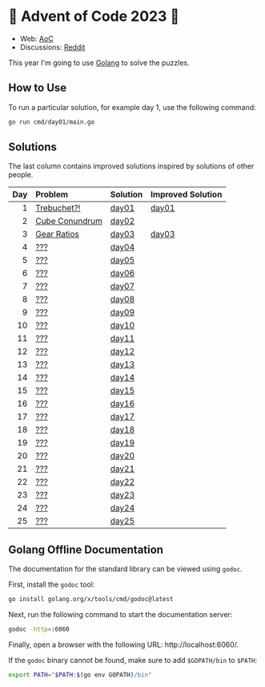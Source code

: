 # 🎄 Advent of Code 2023 🎄

* Web: [AoC](https://adventofcode.com/2023)
* Discussions: [Reddit](https://www.reddit.com/r/adventofcode)

This year I'm going to use [Golang](https://golang.org/) to solve the puzzles.

## How to Use
To run a particular solution, for example day 1, use the following command:

```bash
go run cmd/day01/main.go
```

## Solutions
The last column contains improved solutions inspired by solutions of other people.

| Day | Problem                                               | Solution                   | Improved Solution                   |
|----:|:------------------------------------------------------|:---------------------------|:------------------------------------|
|   1 | [Trebuchet?!](https://adventofcode.com/2023/day/1)    | [day01](cmd/day01/main.go) | [day01](cmd/day01-improved/main.go) |
|   2 | [Cube Conundrum](https://adventofcode.com/2023/day/2) | [day02](cmd/day02/main.go) |                                     |
|   3 | [Gear Ratios](https://adventofcode.com/2023/day/3)    | [day03](cmd/day03/main.go) | [day03](cmd/day03-improved/main.go) |
|   4 | [???](https://adventofcode.com/2023/day/4)            | [day04](cmd/day04/main.go) |                                     |
|   5 | [???](https://adventofcode.com/2023/day/5)            | [day05](cmd/day05/main.go) |                                     |
|   6 | [???](https://adventofcode.com/2023/day/6)            | [day06](cmd/day06/main.go) |                                     |
|   7 | [???](https://adventofcode.com/2023/day/7)            | [day07](cmd/day07/main.go) |                                     |
|   8 | [???](https://adventofcode.com/2023/day/8)            | [day08](cmd/day08/main.go) |                                     |
|   9 | [???](https://adventofcode.com/2023/day/9)            | [day09](cmd/day09/main.go) |                                     |
|  10 | [???](https://adventofcode.com/2023/day/10)           | [day10](cmd/day10/main.go) |                                     |
|  11 | [???](https://adventofcode.com/2023/day/11)           | [day11](cmd/day11/main.go) |                                     |
|  12 | [???](https://adventofcode.com/2023/day/12)           | [day12](cmd/day12/main.go) |                                     |
|  13 | [???](https://adventofcode.com/2023/day/13)           | [day13](cmd/day13/main.go) |                                     |
|  14 | [???](https://adventofcode.com/2023/day/14)           | [day14](cmd/day14/main.go) |                                     |
|  15 | [???](https://adventofcode.com/2023/day/15)           | [day15](cmd/day15/main.go) |                                     |
|  16 | [???](https://adventofcode.com/2023/day/16)           | [day16](cmd/day16/main.go) |                                     |
|  17 | [???](https://adventofcode.com/2023/day/17)           | [day17](cmd/day17/main.go) |                                     |
|  18 | [???](https://adventofcode.com/2023/day/18)           | [day18](cmd/day18/main.go) |                                     |
|  19 | [???](https://adventofcode.com/2023/day/19)           | [day19](cmd/day19/main.go) |                                     |
|  20 | [???](https://adventofcode.com/2023/day/20)           | [day20](cmd/day20/main.go) |                                     |
|  21 | [???](https://adventofcode.com/2023/day/21)           | [day21](cmd/day21/main.go) |                                     |
|  22 | [???](https://adventofcode.com/2023/day/22)           | [day22](cmd/day22/main.go) |                                     |
|  23 | [???](https://adventofcode.com/2023/day/23)           | [day23](cmd/day23/main.go) |                                     |
|  24 | [???](https://adventofcode.com/2023/day/24)           | [day24](cmd/day24/main.go) |                                     |
|  25 | [???](https://adventofcode.com/2023/day/25)           | [day25](cmd/day25/main.go) |                                     |

## Golang Offline Documentation
The documentation for the standard library can be viewed using `godoc`.

First, install the `godoc` tool:

```bash
go install golang.org/x/tools/cmd/godoc@latest
```

Next, run the following command to start the documentation server:

```bash
godoc -http=:6060
```

Finally, open a browser with the following URL: http://localhost:6060/.

If the `godoc` binary cannot be found, make sure to add `$GOPATH/bin` to `$PATH`:
```bash
export PATH="$PATH:$(go env GOPATH)/bin"
```
